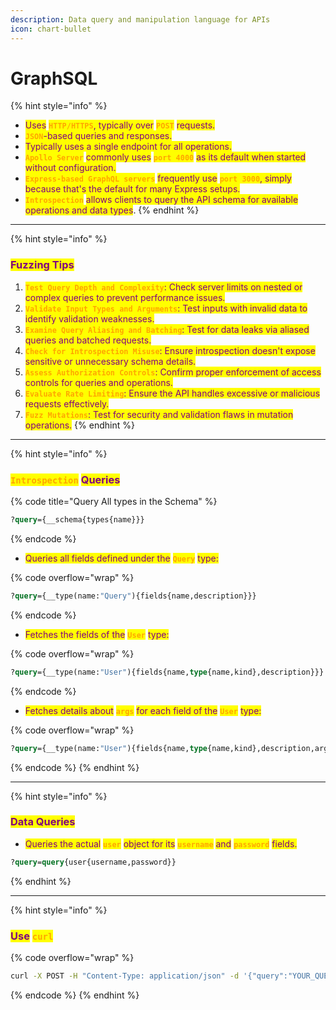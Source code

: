 ```yaml
---
description: Data query and manipulation language for APIs
icon: chart-bullet
---
```


# GraphSQL

{% hint style="info" %}
* <mark style="color:purple;">Uses</mark> <mark style="color:orange;">**`HTTP/HTTPS`**</mark><mark style="color:purple;">, typically over</mark> <mark style="color:orange;">**`POST`**</mark> <mark style="color:purple;">requests.</mark>
* <mark style="color:orange;">**`JSON`**</mark><mark style="color:purple;">-based queries and responses.</mark>
* <mark style="color:purple;">Typically uses a single endpoint for all operations.</mark>
* <mark style="color:orange;">**`Apollo Server`**</mark> <mark style="color:purple;">commonly uses</mark> <mark style="color:orange;">**`port 4000`**</mark> <mark style="color:purple;">as its default when started without configuration.</mark>
* <mark style="color:orange;">**`Express-based GraphQL servers`**</mark> <mark style="color:purple;">frequently use</mark> <mark style="color:orange;">**`port 3000`**</mark><mark style="color:purple;">, simply because that's the default for many Express setups.</mark>
* <mark style="color:orange;">**`Introspection`**</mark> <mark style="color:purple;">allows clients to query the API schema for available operations and data types</mark>.
{% endhint %}

***

{% hint style="info" %}
### <mark style="color:purple;">Fuzzing Tips</mark>

1. <mark style="color:orange;">**`Test Query Depth and Complexity`**</mark><mark style="color:purple;">: Check server limits on nested or complex queries to prevent performance issues.</mark>
2. <mark style="color:orange;">**`Validate Input Types and Arguments`**</mark><mark style="color:purple;">: Test inputs with invalid data to identify validation weaknesses.</mark>
3. <mark style="color:orange;">**`Examine Query Aliasing and Batching`**</mark><mark style="color:purple;">: Test for data leaks via aliased queries and batched requests.</mark>
4. <mark style="color:orange;">**`Check for Introspection Misuse`**</mark><mark style="color:purple;">: Ensure introspection doesn't expose sensitive or unnecessary schema details.</mark>
5. <mark style="color:orange;">**`Assess Authorization Controls`**</mark><mark style="color:purple;">: Confirm proper enforcement of access controls for queries and operations.</mark>
6. <mark style="color:orange;">**`Evaluate Rate Limiting`**</mark><mark style="color:purple;">: Ensure the API handles excessive or malicious requests effectively.</mark>
7. <mark style="color:orange;">**`Fuzz Mutations`**</mark><mark style="color:purple;">: Test for security and validation flaws in mutation operations.</mark>
{% endhint %}

***

{% hint style="info" %}
### <mark style="color:orange;">`Introspection`</mark> <mark style="color:purple;">Queries</mark>

{% code title="Query All types in the Schema" %}
```graphql
?query={__schema{types{name}}}
```
{% endcode %}

* <mark style="color:purple;">Queries all fields defined under the</mark> <mark style="color:orange;">**`Query`**</mark>  <mark style="color:purple;">type</mark><mark style="color:purple;">:</mark>

{% code overflow="wrap" %}
```graphql
?query={__type(name:"Query"){fields{name,description}}}
```
{% endcode %}

* <mark style="color:purple;">Fetches the fields of the</mark> <mark style="color:orange;">**`User`**</mark> <mark style="color:purple;">type:</mark>

{% code overflow="wrap" %}
```graphql
?query={__type(name:"User"){fields{name,type{name,kind},description}}}
```
{% endcode %}

* <mark style="color:purple;">Fetches details about</mark> <mark style="color:orange;">**`args`**</mark> <mark style="color:purple;">for each field of the</mark> <mark style="color:orange;">**`User`**</mark> <mark style="color:purple;">type:</mark>

{% code overflow="wrap" %}
```graphql
?query={__type(name:"User"){fields{name,type{name,kind},description,args{name,type{name,kind}}}}}
```
{% endcode %}
{% endhint %}

***

{% hint style="info" %}
### <mark style="color:purple;">Data Queries</mark>

* <mark style="color:purple;">Queries the actual</mark> <mark style="color:orange;">**`user`**</mark> <mark style="color:purple;">object for its</mark> <mark style="color:orange;">**`username`**</mark> <mark style="color:purple;">and</mark> <mark style="color:orange;">**`password`**</mark> <mark style="color:purple;">fields.</mark>

```graphql
?query=query{user{username,password}}
```
{% endhint %}

***

{% hint style="info" %}
### <mark style="color:purple;">Use</mark> <mark style="color:orange;">`curl`</mark>

{% code overflow="wrap" %}
```bash
curl -X POST -H "Content-Type: application/json" -d '{"query":"YOUR_QUERY_HERE"}' http:///graphql
```
{% endcode %}
{% endhint %}
